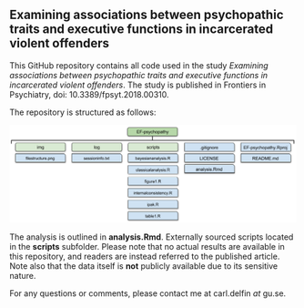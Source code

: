 ## Examining associations between psychopathic traits and executive functions in incarcerated violent offenders

This GitHub repository contains all code used in the study *Examining associations between psychopathic traits and executive functions in incarcerated violent offenders*. The study is published in Frontiers in Psychiatry, doi: 10.3389/fpsyt.2018.00310.

The repository is structured as follows:

![fileandfolderstructure](https://raw.githubusercontent.com/carldelfin/EF-psychopathy/master/img/filestructure.png)

The analysis is outlined in **analysis.Rmd**. Externally sourced scripts located in the **scripts** subfolder. Please note that no actual results are available in this repository, and readers are instead referred to the published article. Note also that the data itself is **not** publicly available due to its sensitive nature.

For any questions or comments, please contact me at carl.delfin *at* gu.se.
